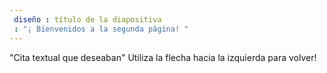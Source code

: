 ```yaml
---
 diseño : título de la diapositiva
 : "¡ Bienvenidos a la segunda página! "
---
```

"Cita textual que deseaban"
Utiliza la flecha hacia la izquierda para volver!
